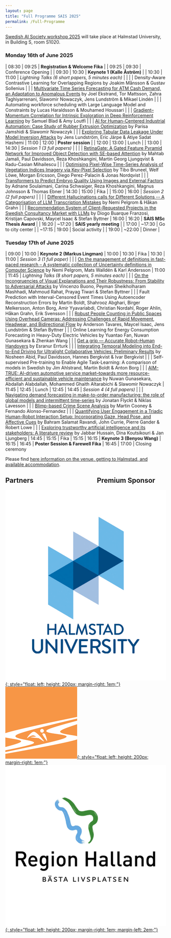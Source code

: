 ```yaml
---
layout: page
title: "Full Programme SAIS 2025"
permalink: /Full-Programme
---
```


[Swedish AI Society workshop 2025](/SAIS-2025) will take place at Halmstad University, in Building S, room S1020.

### Monday 16th of June 2025

|  08:30 |   09:25   | **Registration & Welcome Fika** |
|  09:25 |   09:30   | Conference Opening |
|  09:30 |   10:30   | **Keynote 1 (Kalle Åström)** |
|  10:30 |   11:00   | _Lightning Talks (6 short papers, 5 minutes each)_ |
| | |   Density-Aware Contrastive Learning for Overlapping Regions by Joakim Månsson & Gustav Sollenius
| | | [Multivariate Time Series Forecasting for ATM Cash Demand, an Adaptation to Anomalous Events](/assets/papers-2025/paper-19.pdf) by Joel Ekstrand, Tor Mattsson, Zahra Taghiyarrenani, Slawomir Nowaczyk, Jens Lundström & Mikael Lindén
| | |   Automating workforce scheduling with Large Language Model and Constraints by Lucas Haraldsson & Mouhamed Houssari
| | | [Gradient–Momentum Correlation for Intrinsic Exploration in Deep Reinforcement Learning](/assets/papers-2025/paper-25.pdf) by Samuel Blad & Amy Loutfi
| | | [AI for Human-Centered Industrial Automation: Case Study of Rubber Extrusion Optimization](/assets/papers-2025/paper-27.pdf) by Parisa Jamshidi & Slawomir Nowaczyk
| | | [Exploring Tabular Data Leakage Under Model Inversion Attacks](/assets/papers-2025/paper-28.pdf) by Jens Lundström, Eric Järpe & Atiye Sadat Hashemi
|  11:00 |   12:00   | **Poster session** |
|  12:00 |   13:00   | Lunch |
|  13:00 |   14:30   | _Session 1 (3 full papers)_ |
| | | [RetinaGate: A Gated Feature Pyramid Network for Improved Object Detection with SE-based Attention](/assets/papers-2025/paper-01.pdf) by Mahtab Jamali, Paul Davidsson, Reza Khoshkangini, Martin Georg Ljungqvist & Radu-Casian Mihailescu
| | | [Optimising Pixel-Wise Time-Series Analysis of Vegetation Indices Imagery via Key-Pixel Selection](/assets/papers-2025/paper-04.pdf) by Tibo Bruneel, Welf Löwe, Morgan Ericsson, Diego Perez-Palacin & Jonas Nordqvist
| | | [Transformers to Predict Embryo Quality Using Images and External Factors](/assets/papers-2025/paper-10.pdf) by Adnane Soulaimani, Carina Schwaiger, Reza Khoshkangini, Magnus Johnsson & Thomas Ebner
|  14:30 |   15:00   | Fika |
|  15:00 |   16:00   | _Session 2 (2 full papers)_ |
| | | [Different Hallucinations calls for Different Solutions -- A Categorisation of LLM Transcription Mistakes](/assets/papers-2025/paper-05.pdf) by Nemi Pelgrom & Håkan Grahn
| | | [Recommendation System of Client-Requested Projects in the Swedish Consultancy Market with LLMs](/assets/papers-2025/paper-09.pdf) by Diogo Buarque Franzosi, Kristijan Capovski, Maycel Isaac & Stefan Byttner
|  16:00 |   16:20   | **SAIS MSc Thesis Award** |
|  16:20 |  ~17:20   | **SAIS yearly meeting** |
|  17:00 |  ~17:30   | Go to city center |
| ~17:15 |   19:00   | Social activity |
|  19:00 |  ~22:00   | Dinner |

### Tuesday 17th of June 2025

| 09:00	| 10:00	| **Keynote 2 (Markus Lingman)**
| 10:00	| 10:30	| Fika
| 10:30	| 11:00	| _Session 3 (1 full paper)_
| | | [On the management of definitions in fast-paced research – A systematic collection of Uncertainty definitions in Computer Science](/assets/papers-2025/paper-06.pdf) by Nemi Pelgrom, Mats Walldén & Karl Andersson
| 11:00	| 11:45	| _Lightning Talks (8 short papers, 5 minutes each)_
| | | [On the Incongruencies of Visual Explanations and Their Robustness: From Stability to Adversarial Attacks](/assets/papers-2025/paper-24.pdf) by Vincenzo Buono, Peyman Sheikholharam Mashhadi, Mahmoud Rahat, Prayag Tiwari & Stefan Byttner
| | |   Fault Prediction with Interval-Censored Event Times Using Autoencoder Reconstruction Errors by Martin Boldt, Shahrooz Abghari, Birger Melkersson, Anton Borg, Amir Yyavariabdi, Christian Nordahl, Roger Ahlin, Håkan Grahn, Erik Svensson
| | | [Robust People Counting in Public Spaces Using Overhead Cameras: Addressing Challenges of Rapid Movement, Headwear, and Bidirectional Flow](/assets/papers-2025/paper-14.pdf) by Anderson Tavares, Maycel Isaac, Jens Lundström & Stefan Byttner
| | |   Online Learning for Energy Consumption Forecasting in Heavy-Duty Electric Vehicles by Yuantao Fan, Nuwan Gunasekara & Zhenkan Wang
| | | [Get a grip — Accurate Robot–Human Handovers](/assets/papers-2025/paper-15.pdf) by Esranur Errturk
| | | [Integrating Temporal Modeling into End-to-End Driving for Ultralight Collaborative Vehicles: Preliminary Results](/assets/papers-2025/paper-16.pdf) by Nosheen Abid, Paul Davidsson, Hannes Bergkvist & Ivar Bergkvist
| | |   Self-supervised Pre-training to Enable Agile Task-Learning: A comparison of models in Swedish by Jim Ahlstrand, Martin Boldt & Anton Borg
| | | [AIM-TRUE: AI-driven automotive service market–towards more resource-efficient and sustainable vehicle maintenance](/assets/papers-2025/paper-29.pdf) by Nuwan Gunasekara, Abdallah Alabdallah, Mohammed Ghaith Altarabichi & Slawomir Nowaczyk
| 11:45	| 12:45	| Lunch
| 12:45	| 14:45	| _Session 4 (4 full papers)_
| | | [Navigating demand forecasting in make-to-order manufacturing: the role of global models and intermittent time-series](/assets/papers-2025/paper-02.pdf) by Jonatan Flyckt & Niklas Lavesson
| | | [Blimp-based Crime Scene Analysis](/assets/papers-2025/paper-08.pdf) by Martin Cooney & Fernando Alonso-Fernandez
| | | [Quantifying User Engagement in a Triadic Human-Robot Interaction Setup: Incorporating Gaze, Head Pose, and Affective Cues](/assets/papers-2025/paper-11.pdf) by Bahram Salamat Ravandi, John Currie, Pierre Gander & Robert Lowe
| | | [Exploring trustworthy artificial intelligence and its stakeholders: A literature review](/assets/papers-2025/paper-12.pdf) by Jabbar Hussain, Dina Koutsikouri & Jan Ljungberg
| 14:45	| 15:15	| Fika
| 15:15	| 16:15	| **Keynote 3 (Benyou Wang)**
| 16:15	| 16:45	| **Poster Session & Farewell Fika**
| 16:45	| 17:00	| Closing ceremony

Please find [here information on the venue, getting to Halmstad, and available accommodation](/SAIS-2025-Accommodation).

## Partners &emsp;&emsp;&emsp;&emsp;&emsp;&emsp;&emsp;&emsp;&emsp; Premium Sponsor

[![Halmstad University](/assets/logos/hh-logo.jpg "Halmstad University"){: style="float: left; height: 200px; margin-right: 1em;"}](https://hh.se/)
[![SAIS](/assets/logos/sais-logo.png "SAIS"){: style="float: left; height: 200px; margin-right: 1em;"}](https://sais.se/)
[![Region Halland](/assets/logos/Region-Halland-logo.jpg "Region Halland"){: style="float: left; height: 200px; margin-right: 1em; margin-left: 2em;"}](https://www.regionhalland.se/)
